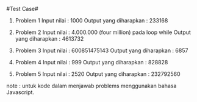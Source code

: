 #Test Case#

1. Problem 1
    Input nilai : 1000
    Output yang diharapkan : 233168

2. Problem 2
    Input nilai : 4.000.000 (four million) pada loop while
    Output yang diharapkan : 4613732

3. Problem 3
    Input nilai : 600851475143 
    Output yang diharapkan : 6857

4. Problem 4
    Input nilai : 999 
    Output yang diharapkan : 828828

5. Problem 5
    Input nilai : 2520 
    Output yang diharapkan : 232792560

note : untuk kode dalam menjawab problems menggunakan bahasa Javascript. 